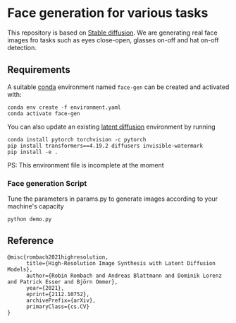 # Face generation for various tasks

This repository is based on [Stable diffusion](https://github.com/CompVis/stable-diffusion). We are generating real face images fro tasks such as eyes close-open, glasses on-off and hat on-off detection. 

  
## Requirements
A suitable [conda](https://conda.io/) environment named `face-gen` can be created and activated with:

```
conda env create -f environment.yaml
conda activate face-gen
```

You can also update an existing [latent diffusion](https://github.com/CompVis/latent-diffusion) environment by running

```
conda install pytorch torchvision -c pytorch
pip install transformers==4.19.2 diffusers invisible-watermark
pip install -e .
``` 
PS: This environment file is incomplete at the moment

### Face generation Script
Tune the parameters in params.py to generate images according to your machine's capacity

```
python demo.py
```


## Reference

```
@misc{rombach2021highresolution,
      title={High-Resolution Image Synthesis with Latent Diffusion Models}, 
      author={Robin Rombach and Andreas Blattmann and Dominik Lorenz and Patrick Esser and Björn Ommer},
      year={2021},
      eprint={2112.10752},
      archivePrefix={arXiv},
      primaryClass={cs.CV}
}

```


